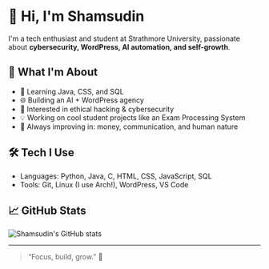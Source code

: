 # 👋 Hi, I'm Shamsudin

I'm a tech enthusiast and student at Strathmore University, passionate about **cybersecurity, WordPress, AI automation, and self-growth**.

## 🌟 What I'm About

- 🎯 Learning Java, CSS, and SQL
- 🌐 Building an AI + WordPress agency
- 🔐 Interested in ethical hacking & cybersecurity
- 💡 Working on cool student projects like an Exam Processing System
- 🧠 Always improving in: money, communication, and human nature

## 🛠️ Tech I Use

- Languages: Python, Java, C, HTML, CSS, JavaScript, SQL
- Tools: Git, Linux (I use Arch!), WordPress, VS Code

## 📈 GitHub Stats

![Shamsudin's GitHub stats](https://github-readme-stats.vercel.app/api?username=Shamsudin-X&show_icons=true&theme=default)



---

> “Focus, build, grow.” 🚀
